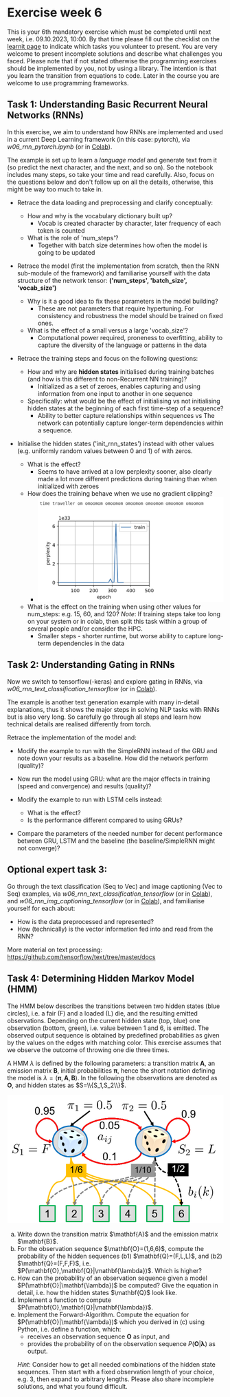
# Exercise week 6

This is your 6th mandatory exercise which must be completed until next week, i.e. 09.10.2023, 10:00. By that time please fill out the checklist on the [learnit page](https://learnit.itu.dk/course/view.php?id=3022225) to indicate which tasks you volunteer to present. 
You are very welcome to present incomplete solutions and describe what challenges you faced.
Please note that if not stated otherwise the programming exercises should be implemented by you, not by using a library. The intention is that you learn the transition from equations to code. Later in the course you are welcome to use programming frameworks.

## Task 1: Understanding Basic Recurrent Neural Networks (RNNs)

In this exercise, we aim to understand how RNNs are implemented and used in a current Deep Learning framework (in this case: pytorch), via *w06_rnn_pytorch.ipynb* (or in [Colab](https://colab.research.google.com/drive/19xK0mBSL8uVQMBq2993zIRGfzML1PaW5)).

The example is set up to learn a *language model* and generate text from it (so predict the next character, and the next, and so on). So the notebook includes many steps, so take your time and read carefully. Also, focus on the questions below and don't follow up on all the details, otherwise, this might be way too much to take in.

- Retrace the data loading and preprocessing and clarify conceptually:
   - How and why is the vocabulary dictionary built up?
      - Vocab is created character by character, later frequency of each token is counted
   - What is the role of 'num_steps'?
      - Together with batch size determines how often the model is going to be updated
  
- Retrace the model (first the implementation from scratch, then the RNN sub-module of the framework) and familiarise yourself with the data structure of the network tensor: **('num_steps', 'batch_size', 'vocab_size')**
   - Why is it a good idea to fix these parameters in the model building?
      - These are not parameters that require hypertuning. For consistency and robustness the model should be trained on fixed ones.
   - What is the effect of a small versus a large 'vocab_size'?
      - Computational power required, proneness to overfitting, ability to capture the diversity of the language or patterns in the data
   
- Retrace the training steps and focus on the following questions:
   - How and why are <b>hidden states</b> initialised during training batches (and how is this different to non-Recurrent NN training)? 
      - Initialized as a set of zeroes, enables capturing and using information from one input to another in one sequence
   - Specifically: what would be the effect of initialising vs not initialising hidden states at the beginning of each first time-step of a sequence?
      - Ability to better capture relationships within sequences vs The network can potentially capture longer-term dependencies within a sequence.
  
- Initialise the hidden states ('init_rnn_states') instead with other values (e.g. uniformly random values between 0 and 1) of with zeros. 
   - What is the effect?
      - Seems to have arrived at a low perplexity sooner, also clearly made a lot more different predictions during training than when initialized with zeroes
   - How does the training behave when we use no gradient clipping?
      - ![Alt text](image.png)
   - What is the effect on the training when using other values for num_steps: e.g. 15, 60, and 120? *Note*: If training steps take too long on your system or in colab, then split this task within a group of several people and/or consider the HPC.
      - Smaller steps - shorter runtime, but worse ability to capture long-term dependencies in the data
   

## Task 2: Understanding Gating in RNNs

Now we switch to tensorflow(-keras) and explore gating in RNNs, via *w06_rnn_text_classification_tensorflow* (or in [Colab](https://colab.research.google.com/drive/1yEBdIlV5Lr7dOVCga49WcGXriipvp29r)).

The example is another text generation example with many in-detail explanations, thus it shows the major steps in solving NLP tasks with RNNs but is also very long. So carefully go through all steps and learn how technical details are realised differently from torch.
 
Retrace the implementation of the model and:

- Modify the example to run with the SimpleRNN instead of the GRU and note down your results as a baseline. How did the network perform (quality)?

- Now run the model using GRU: what are the major effects in training (speed and convergence) and results (quality)?

- Modify the example to run with LSTM cells instead: 
   - What is the effect? 
   - Is the performance different compared to using GRUs?
  
- Compare the parameters of the needed number for decent performance between GRU, LSTM and the baseline (the baseline/SimpleRNN might not converge)?


## Optional expert task 3:

Go through the text classification (Seq to Vec) and image captioning (Vec to Seq) examples, via *w06_rnn_text_classification_tensorflow* (or in [Colab](https://colab.research.google.com/drive/1yEBdIlV5Lr7dOVCga49WcGXriipvp29r)), and *w06_rnn_img_captioning_tensorflow* (or in [Colab](https://colab.research.google.com/drive/1nJgaMQYs8s4YLv0yrdgwtSXFOJl9wzkj)), and familiarise yourself for each about:

- How is the data preprocessed and represented?
- How (technically) is the vector information fed into and read from the RNN?

More material on text processing:
https://github.com/tensorflow/text/tree/master/docs


## Task 4: Determining Hidden Markov Model (HMM)
The HMM below describes the transitions between two hidden states (blue circles), i.e. a fair (F) and a loaded (L) die, and the resulting emitted observations. 
Depending on the current hidden state (top, blue) one observation (bottom, green), i.e. value between 1 and 6, is emitted. The observed output sequence is obtained by predefined probabilities as given by the values on the edges with matching color. 
This exercise assumes that we observe the outcome of throwing one die three times. 

A HMM $\lambda$ is defined by the following parameters: a transition matrix $\mathbf{A}$, an emission matrix $\mathbf{B}$, initial probabilities $\mathbf{\pi}$, hence the short notation defining the model is $\lambda=(\mathbf{\pi},\mathbf{A},\mathbf{B})$. 
In the following the observations are denoted as $\mathbf{O}$, and hidden states as $S=\\{S_1,S_2\\}$.

![](hmm_dice.png)

<ol type ="a">
 <li>Write down the transition matrix $\mathbf{A}$ and the emission matrix $\mathbf{B}$.</li>

 <li>For the observation sequence $\mathbf{O}=(1,6,6)$, compute the probability of the hidden sequences (b1) $\mathbf{Q}=(F,L,L)$, and (b2) $\mathbf{Q}=(F,F,F)$, i.e. $P(\mathbf{O},\mathbf{Q}|\mathbf{\lambda})$. 
	Which is higher?</li>

 <li>How can the probability of an observation sequence given a model $P(\mathbf{O}|\mathbf{\lambda})$ be computed? Give the equation in detail, i.e. how the hidden states $\mathbf{Q}$ look like. </li>
 <!--/ol>
<ol type ="a" start="4"-->
 <li>Implement a function to compute $P(\mathbf{O},\mathbf{Q}|\mathbf{\lambda})$.</li>
 <li>Implement the Forward-Algorithm. Compute the equation for $P(\mathbf{O}|\mathbf{\lambda})$ which you derived in (c) using Python, i.e. define a function, which:
  
- receives an observation sequence $\mathbf{O}$ as input, and
- provides the probability of on the observation sequence $P(\mathbf{O}|\mathbf{\lambda})$ as output.

*Hint*: Consider how to get all needed combinations of the hidden state sequences. Then start with a fixed observation length of your choice, e.g. 3, then expand to arbitrary lengths. Please also share incomplete solutions, and what you found difficult.

</li>
</ol>
